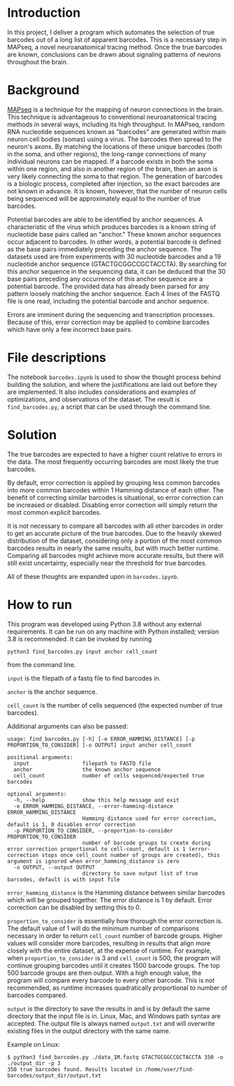 # Introduction
In this project, I deliver a program which automates the selection of true barcodes out of a long list of apparent barcodes. This is a necessary step in MAPseq, a novel neuroanatomical tracing method. Once the true barcodes are known, conclusions can be drawn about signaling patterns of neurons throughout the brain.

# Background
[MAPseq](https://www.ncbi.nlm.nih.gov/pmc/articles/PMC6640135/) is a technique for the mapping of neuron connections in the brain. This technique is advantageous to conventional neuroanatomical tracing methods in several ways, including its high throughput. In MAPseq, random RNA nucleotide sequences known as "barcodes" are generated within main neuron cell bodies (somas) using a virus. The barcodes then spread to the neuron's axons. By matching the locations of these unique barcodes (both in the soma, and other regions), the long-range connections of many individual neurons can be mapped. If a barcode exists in both the soma within one region, and also in another region of the brain, then an axon is very likely connecting the soma to that region. The generation of barcodes is a biologic process, completed after injection, so the exact barcodes are not known in advance. It is known, however, that the number of neuron cells being sequenced will be approximately equal to the number of true barcodes. 

Potential barcodes are able to be identified by anchor sequences. A characteristic of the virus which produces barcodes is a known string of nucleotide base pairs called an "anchor." These known anchor sequences occur adjacent to barcodes. In other words, a potential barcode is defined as the base pairs immediately preceding the anchor sequence. The datasets used are from experiments with 30 nucleotide barcodes and a 19 nucleotide anchor sequence (GTACTGCGGCCGCTACCTA). By searching for this anchor sequence in the sequencing data, it can be deduced that the 30 base pairs preceding any occurrence of this anchor sequence are a potential barcode. The provided data has already been parsed for any pattern loosely matching the anchor sequence. Each 4 lines of the FASTQ file is one read, including the potential barcode and anchor sequence. 

Errors are imminent during the sequencing and transcription processes. Because of this, error correction may be applied to combine barcodes which have only a few incorrect base pairs. 


# File descriptions
The notebook `barcodes.ipynb` is used to show the thought process behind building the solution, and where the justifications are laid out before they are implemented. It also includes considerations and examples of optimizations, and observations of the dataset. The result is `find_barcodes.py`, a script that can be used through the command line.

# Solution
The true barcodes are expected to have a higher count relative to errors in the data. The most frequently occurring barcodes are most likely the true barcodes. 

By default, error correction is applied by grouping less common barcodes into more common barcodes within 1 Hamming distance of each other. The benefit of correcting similar barcodes is situational, so error correction can be increased or disabled. Disabling error correction will simply return the most common explicit barcodes.

It is not necessary to compare all barcodes with all other barcodes in order to get an accurate picture of the true barcodes. Due to the heavily skewed distribution of the dataset, considering only a portion of the most common barcodes results in nearly the same results, but with much better runtime. Comparing all barcodes might achieve more accurate results, but there will still exist uncertainty, especially near the threshold for true barcodes. 

All of these thoughts are expanded upon in `barcodes.ipynb`.

# How to run
This program was developed using Python 3.8 without any external requirements. It can be run on any machine with Python installed; version 3.8 is recommended. It can be invoked by running 

```
python3 find_barcodes.py input anchor cell_count
``` 

from the command line. 

`input` is the filepath of a fastq file to find barcodes in. 

`anchor` is the anchor sequence. 

`cell_count` is the number of cells sequenced (the expected number of true barcodes).


Additional arguments can also be passed:

```
usage: find_barcodes.py [-h] [-e ERROR_HAMMING_DISTANCE] [-p PROPORTION_TO_CONSIDER] [-o OUTPUT] input anchor cell_count

positional arguments:
  input                 filepath to FASTQ file
  anchor                the known anchor sequence
  cell_count            number of cells sequenced/expected true barcodes

optional arguments:
  -h, --help            show this help message and exit
  -e ERROR_HAMMING_DISTANCE, --error-hamming-distance ERROR_HAMMING_DISTANCE
                        Hamming distance used for error correction, default is 1, 0 disables error correction
  -p PROPORTION_TO_CONSIDER, --proportion-to-consider PROPORTION_TO_CONSIDER
                        number of barcode groups to create during error correction proportional to cell-count, default is 1 (error-correction stops once cell_count number of groups are created), this argument is ignored when error_hamming_distance is zero
  -o OUTPUT, --output OUTPUT
                        directory to save output list of true barcodes, default is with input file
```

`error_hamming_distance` is the Hamming distance between similar barcodes which will be grouped together. The error distance is 1 by default. Error correction can be disabled by setting this to 0.

`proportion_to_consider` is essentially how thorough the error correction is. The default value of 1 will do the minimum number of comparisons necessary in order to return `cell_count` number of barcode groups. Higher values will consider more barcodes, resulting in results that align more closely with the entire dataset, at the expense of runtime. For example, when `proportion_to_consider` is 3 and `cell_count` is 500, the program will continue grouping barcodes until it creates 1500 barcode groups. The top 500 barcode groups are then output. With a high enough value, the program will compare every barcode to every other barcode. This is not recommended, as runtime increases quadratically proportional to number of barcodes compared. 

`output` is the directory to save the results in and is by default the same directory that the input file is in. Linux, Mac, and Windows path syntax are accepted. The output file is always named `output.txt` and will overwrite existing files in the output directory with the same name. 

Example on Linux:
```
$ python3 find_barcodes.py ./data_1M.fastq GTACTGCGGCCGCTACCTA 350 -o ./output_dir -p 3
350 true barcodes found. Results located in /home/user/find-barcodes/output_dir/output.txt
```